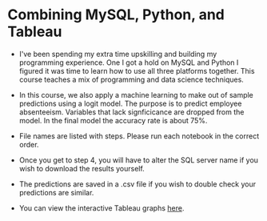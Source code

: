 # Combining MySQL, Python, and Tableau

* I've been spending my extra time upskilling and building my programming experience. One I got a hold on MySQL and Python I figured it was time to learn how to use all three platforms together. This course teaches a mix of programming and data science techniques. 

* In this course, we also apply a machine learning to make out of sample predictions using a logit model. The purpose is to predict employee absenteeism. Variables that lack signficicance are dropped from the model. In the final model the accuracy rate is about 75%. 

* File names are listed with steps. Please run each notebook in the correct order. 
* Once you get to step 4, you will have to alter the SQL server name if you wish to download the results yourself. 

* The predictions are saved in a .csv file if you wish to double check your predictions are similar. 

* You can view the interactive Tableau graphs [here](https://public.tableau.com/app/profile/georgie.gagnon/viz/Udemy-CombiningPythonSQLandTableau/AgevsProbability).
